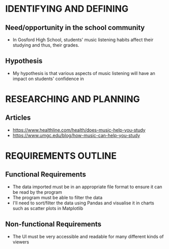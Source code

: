 # IDENTIFYING AND DEFINING

## Need/opportunity in the school community
- In Gosford High School, students' music listening habits affect their studying and thus, their grades.

## Hypothesis
- My hypothesis is that various aspects of music listening will have an impact on students' confidence in 

# RESEARCHING AND PLANNING

## Articles
- https://www.healthline.com/health/does-music-help-you-study
- https://www.umgc.edu/blog/how-music-can-help-you-study

# REQUIREMENTS OUTLINE

## Functional Requirements
- The data imported must be in an appropriate file format to ensure it can be read by the program
- The program must be able to filter the data
- I'll need to sort/filter the data using Pandas and visualise it in charts such as scatter plots in Matplotlib

## Non-functional Requirements
- The UI must be very accessible and readable for many different kinds of viewers